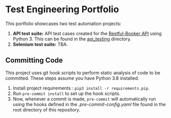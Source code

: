 # Test Engineering Portfolio
This portfolio showcases two test automation projects:
1. **API test suite:** API test cases created for the
[Restful-Booker API](https://restful-booker.herokuapp.com/) using Python 3.
This can be found in the [api_testing](https://github.com/dervent/qa_portfolio/tree/master/api_testing) directory.
2. **Selenium test suite:** TBA.

## Committing Code
This project uses git hook scripts to perform static analysis of code to be committed.
These steps assume you have Python 3.8 installed.
1. Install project requirements : `pip3 install -r requirements.pip`.
2. Run `pre-commit install` to set up the hook scripts.
3. Now, whenever a commit is made, `pre-commit` will automatically run using the hooks 
defined in the _.pre-commit-config.yaml_ file found in the root directory of this repository.
